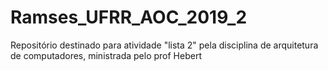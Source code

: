 # Ramses_UFRR_AOC_2019_2
Repositório destinado para atividade "lista 2" pela disciplina de arquitetura de computadores, ministrada pelo prof Hebert
